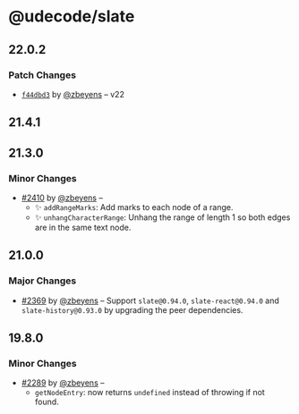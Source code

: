 # @udecode/slate

## 22.0.2

### Patch Changes

- [`f44dbd3`](https://github.com/udecode/plate/commit/f44dbd3f322a828753da31ec28576587e63ea047) by [@zbeyens](https://github.com/zbeyens) – v22

## 21.4.1

## 21.3.0

### Minor Changes

- [#2410](https://github.com/udecode/plate/pull/2410) by [@zbeyens](https://github.com/zbeyens) –
  - ✨ `addRangeMarks`: Add marks to each node of a range.
  - ✨ `unhangCharacterRange`: Unhang the range of length 1 so both edges are in the same text node.

## 21.0.0

### Major Changes

- [#2369](https://github.com/udecode/plate/pull/2369) by [@zbeyens](https://github.com/zbeyens) – Support `slate@0.94.0`, `slate-react@0.94.0` and `slate-history@0.93.0` by upgrading the peer dependencies.

## 19.8.0

### Minor Changes

- [#2289](https://github.com/udecode/plate/pull/2289) by [@zbeyens](https://github.com/zbeyens) –
  - `getNodeEntry`: now returns `undefined` instead of throwing if not found.
